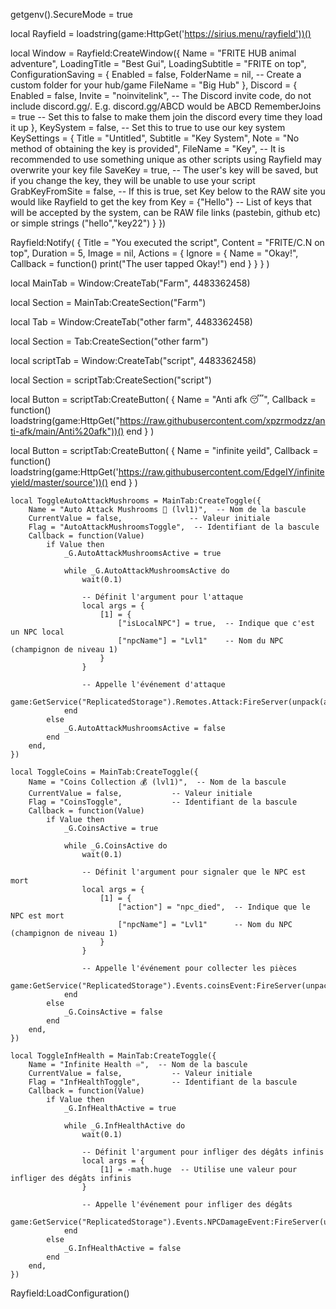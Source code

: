 getgenv().SecureMode = true

local Rayfield = loadstring(game:HttpGet('https://sirius.menu/rayfield'))()

local Window = Rayfield:CreateWindow({
   Name = "FRITE HUB animal adventure",
   LoadingTitle = "Best Gui",
   LoadingSubtitle = "FRITE on top",
   ConfigurationSaving = {
      Enabled = false,
      FolderName = nil, -- Create a custom folder for your hub/game
      FileName = "Big Hub"
   },
   Discord = {
      Enabled = false,
      Invite = "noinvitelink", -- The Discord invite code, do not include discord.gg/. E.g. discord.gg/ABCD would be ABCD
      RememberJoins = true -- Set this to false to make them join the discord every time they load it up
   },
   KeySystem = false, -- Set this to true to use our key system
   KeySettings = {
      Title = "Untitled",
      Subtitle = "Key System",
      Note = "No method of obtaining the key is provided",
      FileName = "Key", -- It is recommended to use something unique as other scripts using Rayfield may overwrite your key file
      SaveKey = true, -- The user's key will be saved, but if you change the key, they will be unable to use your script
      GrabKeyFromSite = false, -- If this is true, set Key below to the RAW site you would like Rayfield to get the key from
      Key = {"Hello"} -- List of keys that will be accepted by the system, can be RAW file links (pastebin, github etc) or simple strings ("hello","key22")
   }
})

Rayfield:Notify(
    {
        Title = "You executed the script",
        Content = "FRITE/C.N on top",
        Duration = 5,
        Image = nil,
        Actions = {
            Ignore = {
                Name = "Okay!",
                Callback = function()
                    print("The user tapped Okay!")
                end
            }
        }
    }
)

local MainTab = Window:CreateTab("Farm", 4483362458)

local Section = MainTab:CreateSection("Farm")

local Tab = Window:CreateTab("other farm", 4483362458)

local Section = Tab:CreateSection("other farm")

local scriptTab = Window:CreateTab("script", 4483362458)

local Section = scriptTab:CreateSection("script")


local Button =
   scriptTab:CreateButton(
        {
            Name = "Anti afk 😴",
            Callback = function()
                loadstring(game:HttpGet("https://raw.githubusercontent.com/xpzrmodzz/anti-afk/main/Anti%20afk"))()
            end
        }
    )


local Button =
   scriptTab:CreateButton(
        {
            Name = "infinite yeild",
            Callback = function()
                loadstring(game:HttpGet('https://raw.githubusercontent.com/EdgeIY/infiniteyield/master/source'))()
            end
        }
    )

    local ToggleAutoAttackMushrooms = MainTab:CreateToggle({
        Name = "Auto Attack Mushrooms 🍄 (lvl1)",  -- Nom de la bascule
        CurrentValue = false,               -- Valeur initiale
        Flag = "AutoAttackMushroomsToggle",  -- Identifiant de la bascule
        Callback = function(Value)
            if Value then
                _G.AutoAttackMushroomsActive = true
                
                while _G.AutoAttackMushroomsActive do
                    wait(0.1)
    
                    -- Définit l'argument pour l'attaque
                    local args = {
                        [1] = {
                            ["isLocalNPC"] = true,  -- Indique que c'est un NPC local
                            ["npcName"] = "Lvl1"    -- Nom du NPC (champignon de niveau 1)
                        }
                    }
    
                    -- Appelle l'événement d'attaque
                    game:GetService("ReplicatedStorage").Remotes.Attack:FireServer(unpack(args))
                end
            else
                _G.AutoAttackMushroomsActive = false
            end
        end,
    })
    
    local ToggleCoins = MainTab:CreateToggle({
        Name = "Coins Collection 💰 (lvl1)",  -- Nom de la bascule
        CurrentValue = false,           -- Valeur initiale
        Flag = "CoinsToggle",           -- Identifiant de la bascule
        Callback = function(Value)
            if Value then
                _G.CoinsActive = true
                
                while _G.CoinsActive do
                    wait(0.1)
    
                    -- Définit l'argument pour signaler que le NPC est mort
                    local args = {
                        [1] = {
                            ["action"] = "npc_died",  -- Indique que le NPC est mort
                            ["npcName"] = "Lvl1"      -- Nom du NPC (champignon de niveau 1)
                        }
                    }
    
                    -- Appelle l'événement pour collecter les pièces
                    game:GetService("ReplicatedStorage").Events.coinsEvent:FireServer(unpack(args))
                end
            else
                _G.CoinsActive = false
            end
        end,
    })

    local ToggleInfHealth = MainTab:CreateToggle({
        Name = "Infinite Health ♾️",  -- Nom de la bascule
        CurrentValue = false,           -- Valeur initiale
        Flag = "InfHealthToggle",       -- Identifiant de la bascule
        Callback = function(Value)
            if Value then
                _G.InfHealthActive = true
                
                while _G.InfHealthActive do
                    wait(0.1)
    
                    -- Définit l'argument pour infliger des dégâts infinis
                    local args = {
                        [1] = -math.huge  -- Utilise une valeur pour infliger des dégâts infinis
                    }
    
                    -- Appelle l'événement pour infliger des dégâts
                    game:GetService("ReplicatedStorage").Events.NPCDamageEvent:FireServer(unpack(args))
                end
            else
                _G.InfHealthActive = false
            end
        end,
    })
    
    

Rayfield:LoadConfiguration()
